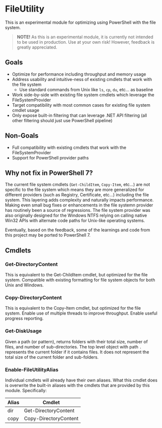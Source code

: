 # FileUtility

This is an experimental module for optimizing using PowerShell with the file system.

> **NOTE!** As this is an experimental module, it is currently not intended to be used in production.
> Use at your own risk!  However, feedback is greatly appreciated.

## Goals

- Optimize for performance including throughput and memory usage
- Address usability and intuitive-ness of existing cmdlets that work with the file system
  - Use standard commands from Unix like `ls`, `cp`, `du`, etc... as baseline
- Work side-by-side with existing file system cmdlets which leverage the FileSystemProvider
- Target compatibility with most common cases for existing file system cmdlet usage
- Only expose built-in filtering that can leverage .NET API filtering (all other filtering should just use PowerShell pipeline)

## Non-Goals

- Full compatibility with existing cmdlets that work with the FileSystemProvider
- Support for PowerShell provider paths

## Why not fix in PowerShell 7?

The current file system cmdlets (`Get-ChildItem`, `Copy-Item`, etc...) are not specific to the file system
which means they are more generalized for different providers (such as Registry, Certificate, etc...) including the file system.
This layering adds complexity and naturally impacts performance.
Making even small bug fixes or enhancements in the file systemn provider has routinely been a source of regressions.
The file system provider was also originally designed for the Windows NTFS relying on calling native Win32 APIs with
alternate code paths for Unix-like operating systems.

Eventually, based on the feedback, some of the learnings and code from this project may be ported to PowerShell 7.

## Cmdlets

### Get-DirectoryContent

This is equivalent to the Get-ChildItem cmdlet, but optimized for the file system.
Compatible with existing formatting for file system objects for both Unix and Windows.

### Copy-DirectoryContent

This is equivalent to the Copy-Item cmdlet, but optimized for the file system.
Enable use of multiple threads to improve throughput.
Enable useful progress reporting.

### Get-DiskUsage

Given a path (or pattern), returns folders with their total size, number of files, and number of sub-directories.
The top level object with path `.` represents the current folder if it contains files.
It does not represent the total size of the current folder and sub-folders.

### Enable-FileUtilityAlias

Individual cmdlets will already have their own aliases.
What this cmdlet does is overwrite the built-in aliases with the cmdlets that are provided by this module.
Specifically:

| Alias | Cmdlet                |
| ----- | --------------------- |
| dir   | Get-DirectoryContent  |
| copy  | Copy-DirectoryContent |
